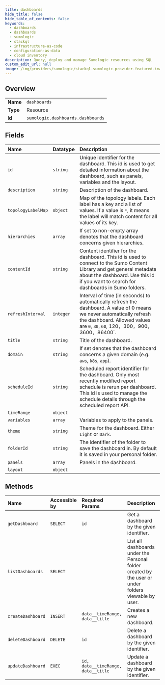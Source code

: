 ```yaml
---
title: dashboards
hide_title: false
hide_table_of_contents: false
keywords:
  - dashboards
  - dashboards
  - sumologic    
  - stackql
  - infrastructure-as-code
  - configuration-as-data
  - cloud inventory
description: Query, deploy and manage Sumologic resources using SQL
custom_edit_url: null
image: /img/providers/sumologic/stackql-sumologic-provider-featured-image.png
---
```

  
    

## Overview
<table><tbody>
<tr><td><b>Name</b></td><td><code>dashboards</code></td></tr>
<tr><td><b>Type</b></td><td>Resource</td></tr>
<tr><td><b>Id</b></td><td><code>sumologic.dashboards.dashboards</code></td></tr>
</tbody></table>

## Fields
| Name | Datatype | Description |
|:-----|:---------|:------------|
| `id` | `string` | Unique identifier for the dashboard. This id is used to get detailed information about the dashboard, such as panels, variables and the layout.<br /> |
| `description` | `string` | Description of the dashboard. |
| `topologyLabelMap` | `object` | Map of the topology labels. Each label has a key and a list of values. If a value is `*`, it means the label will match content for all values of its key.<br /> |
| `hierarchies` | `array` | If set to non-empty array denotes that the dashboard concerns given hierarchies. |
| `contentId` | `string` | Content identifier for the dashboard. This id is used to connect to the Sumo Content Library and get general metadata about the dashboard. Use this id if you want to search for dashboards in Sumo folders.<br /> |
| `refreshInterval` | `integer` | Interval of time (in seconds) to automatically refresh the dashboard. A value of 0 means we never automatically refresh the dashboard. Allowed values are `0`, `30`, `60`, 120`, `300`, `900`, `3600`, `86400`.<br /> |
| `title` | `string` | Title of the dashboard. |
| `domain` | `string` | If set denotes that the dashboard concerns a given domain (e.g. `aws`, `k8s`, `app`). |
| `scheduleId` | `string` | Scheduled report identifier for the dashboard. Only most recently modified report schedule is rerun per dashboard. This id is used to manage the schedule details through the scheduled report API.<br /> |
| `timeRange` | `object` |  |
| `variables` | `array` | Variables to apply to the panels. |
| `theme` | `string` | Theme for the dashboard. Either `Light` or `Dark`. |
| `folderId` | `string` | The identifier of the folder to save the dashboard in. By default it is saved in your personal folder.<br /> |
| `panels` | `array` | Panels in the dashboard. |
| `layout` | `object` |  |
## Methods
| Name | Accessible by | Required Params | Description |
|:-----|:--------------|:----------------|:------------|
| `getDashboard` | `SELECT` | `id` | Get a dashboard by the given identifier. |
| `listDashboards` | `SELECT` |  | List all dashboards under the Personal folder created by the user or under folders viewable by user. |
| `createDashboard` | `INSERT` | `data__timeRange, data__title` | Creates a new dashboard. |
| `deleteDashboard` | `DELETE` | `id` | Delete a dashboard by the given identifier. |
| `updateDashboard` | `EXEC` | `id, data__timeRange, data__title` | Update a dashboard by the given identifier. |

